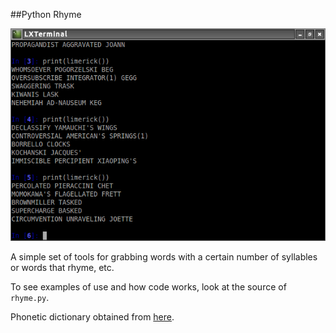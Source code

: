 ##Python Rhyme

![](limericks.png)

A simple set of tools for grabbing words with a certain number of syllables or words that rhyme, etc.

To see examples of use and how code works, look at the source of `rhyme.py`.

Phonetic dictionary obtained from [here](http://www.speech.cs.cmu.edu/cgi-bin/cmudict).
